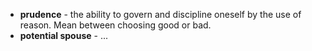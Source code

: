 <ul>  
  <li><strong>prudence</strong> - the ability to govern and discipline oneself by the use of reason. Mean between choosing good or bad.</li> 
  <li><strong>potential spouse</strong> - ...</li>
</ul>
